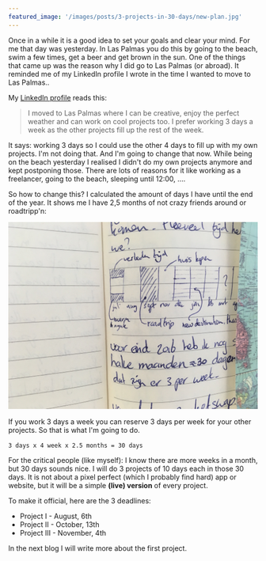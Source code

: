 ```yaml
---
featured_image: '/images/posts/3-projects-in-30-days/new-plan.jpg'
---
```


Once in a while it is a good idea to set your goals and clear your mind. For me that day was yesterday. In Las Palmas you do this by going to the beach, swim a few times, get a beer and get brown in the sun. One of the things that came up was the reason why I did go to Las Palmas (or abroad). It reminded me of my LinkedIn profile I wrote in the time I wanted to move to Las Palmas..

My [LinkedIn profile](https://linkedin.com/in/adriaanvanrossum) reads this:

> I moved to Las Palmas where I can be creative, enjoy the perfect weather and can work on cool projects too. I prefer working 3 days a week as the other projects fill up the rest of the week.

It says: working 3 days so I could use the other 4 days to fill up with my own projects. I'm not doing that. And I'm going to change that now. While being on the beach yesterday I realised I didn't do my own projects anymore and kept postponing those. There are lots of reasons for it like working as a freelancer, going to the beach, sleeping until 12:00, ….

So how to change this? I calculated the amount of days I have until the end of the year. It shows me I have 2,5 months of not crazy friends around or roadtripp'n:

<div><img src="/images/posts/3-projects-in-30-days/new-plan.jpg"></div>

If you work 3 days a week you can reserve 3 days per week for your other projects. So that is what I'm going to do.

```
3 days x 4 week x 2.5 months = 30 days
```

For the critical people (like myself): I know there are more weeks in a month, but 30 days sounds nice. I will do 3 projects of 10 days each in those 30 days. It is not about a pixel perfect (which I probably find hard) app or website, but it will be a simple **(live) version** of every project.

To make it official, here are the 3 deadlines:

 - Project I - August, 6th
 - Project II - October, 13th
 - Project III - November, 4th
 
In the next blog I will write more about the first project.
